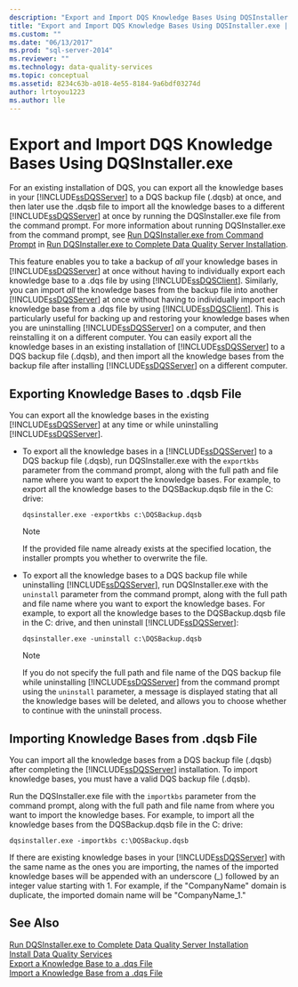 ```yaml
---
description: "Export and Import DQS Knowledge Bases Using DQSInstaller.exe"
title: "Export and Import DQS Knowledge Bases Using DQSInstaller.exe | Microsoft Docs"
ms.custom: ""
ms.date: "06/13/2017"
ms.prod: "sql-server-2014"
ms.reviewer: ""
ms.technology: data-quality-services
ms.topic: conceptual
ms.assetid: 8234c63b-a018-4e55-8184-9a6bdf03274d
author: lrtoyou1223
ms.author: lle
---
```

# Export and Import DQS Knowledge Bases Using DQSInstaller.exe
  For an existing installation of DQS, you can export all the knowledge bases in your [!INCLUDE[ssDQSServer](../../includes/ssdqsserver-md.md)] to a DQS backup file (.dqsb) at once, and then later use the .dqsb file to import all the knowledge bases to a different [!INCLUDE[ssDQSServer](../../includes/ssdqsserver-md.md)] at once by running the DQSInstaller.exe file from the command prompt. For more information about running DQSInstaller.exe from the command prompt, see [Run DQSInstaller.exe from Command Prompt](run-dqsinstaller-exe-to-complete-data-quality-server-installation.md#CommandPrompt) in [Run DQSInstaller.exe to Complete Data Quality Server Installation](run-dqsinstaller-exe-to-complete-data-quality-server-installation.md).  
  
 This feature enables you to take a backup of *all* your knowledge bases in [!INCLUDE[ssDQSServer](../../includes/ssdqsserver-md.md)] at once without having to individually export each knowledge base to a .dqs file by using [!INCLUDE[ssDQSClient](../../includes/ssdqsclient-md.md)]. Similarly, you can import *all* the knowledge bases from the backup file into another [!INCLUDE[ssDQSServer](../../includes/ssdqsserver-md.md)] at once without having to individually import each knowledge base from a .dqs file by using [!INCLUDE[ssDQSClient](../../includes/ssdqsclient-md.md)]. This is particularly useful for backing up and restoring your knowledge bases when you are uninstalling [!INCLUDE[ssDQSServer](../../includes/ssdqsserver-md.md)] on a computer, and then reinstalling it on a different computer. You can easily export all the knowledge bases in an existing installation of [!INCLUDE[ssDQSServer](../../includes/ssdqsserver-md.md)] to a DQS backup file (.dqsb), and then import all the knowledge bases from the backup file after installing [!INCLUDE[ssDQSServer](../../includes/ssdqsserver-md.md)] on a different computer.  
  
##  <a name="export"></a> Exporting Knowledge Bases to .dqsb File  
 You can export all the knowledge bases in the existing [!INCLUDE[ssDQSServer](../../includes/ssdqsserver-md.md)] at any time or while uninstalling [!INCLUDE[ssDQSServer](../../includes/ssdqsserver-md.md)].  
  
-   To export all the knowledge bases in a [!INCLUDE[ssDQSServer](../../includes/ssdqsserver-md.md)] to a DQS backup file (.dqsb), run DQSInstaller.exe with the `exportkbs` parameter from the command prompt, along with the full path and file name where you want to export the knowledge bases. For example, to export all the knowledge bases to the DQSBackup.dqsb file in the C: drive:  
  
    ```  
    dqsinstaller.exe -exportkbs c:\DQSBackup.dqsb  
    ```  
  
    > [!NOTE]  
    >  If the provided file name already exists at the specified location, the installer prompts you whether to overwrite the file.  
  
-   To export all the knowledge bases to a DQS backup file while uninstalling [!INCLUDE[ssDQSServer](../../includes/ssdqsserver-md.md)], run DQSInstaller.exe with the `uninstall` parameter from the command prompt, along with the full path and file name where you want to export the knowledge bases. For example, to export all the knowledge bases to the DQSBackup.dqsb file in the C: drive, and then uninstall [!INCLUDE[ssDQSServer](../../includes/ssdqsserver-md.md)]:  
  
    ```  
    dqsinstaller.exe -uninstall c:\DQSBackup.dqsb  
    ```  
  
    > [!NOTE]  
    >  If you do not specify the full path and file name of the DQS backup file while uninstalling [!INCLUDE[ssDQSServer](../../includes/ssdqsserver-md.md)] from the command prompt using the `uninstall` parameter, a message is displayed stating that all the knowledge bases will be deleted, and allows you to choose whether to continue with the uninstall process.  
  
##  <a name="import"></a> Importing Knowledge Bases from .dqsb File  
 You can import all the knowledge bases from a DQS backup file (.dqsb) after completing the [!INCLUDE[ssDQSServer](../../includes/ssdqsserver-md.md)] installation. To import knowledge bases, you must have a valid DQS backup file (.dqsb).  
  
 Run the DQSInstaller.exe file with the `importkbs` parameter from the command prompt, along with the full path and file name from where you want to import the knowledge bases. For example, to import all the knowledge bases from the DQSBackup.dqsb file in the C: drive:  
  
```  
dqsinstaller.exe -importkbs c:\DQSBackup.dqsb  
```  
  
 If there are existing knowledge bases in your [!INCLUDE[ssDQSServer](../../includes/ssdqsserver-md.md)] with the same name as the ones you are importing, the names of the imported knowledge bases will be appended with an underscore (_) followed by an integer value starting with 1. For example, if the "CompanyName" domain is duplicate, the imported domain name will be "CompanyName_1."  
  
## See Also  
 [Run DQSInstaller.exe to Complete Data Quality Server Installation](run-dqsinstaller-exe-to-complete-data-quality-server-installation.md)   
 [Install Data Quality Services](install-data-quality-services.md)   
 [Export a Knowledge Base to a .dqs File](../export-a-knowledge-base-to-a-dqs-file.md)   
 [Import a Knowledge Base from a .dqs File](../import-a-knowledge-base-from-a-dqs-file.md)  
  
  

